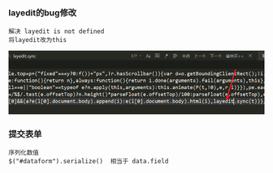 ### layedit的bug修改

```
解决 layedit is not defined
将layedit改为this
```

![image-20220307183004534](image-20220307183004534.png)



### 提交表单

```
序列化数值   
$("#dataform").serialize()  相当于 data.field
```

